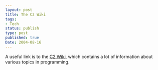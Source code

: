 ```yaml
---
layout: post
title: The C2 Wiki
tags:
- Tech
status: publish
type: post
published: true
Date: 2004-08-16
---
```

A useful link is to the [C2 Wiki](http://wiki.c2.com/?WelcomeVisitors), which contains a lot of information about various topics in programming.
